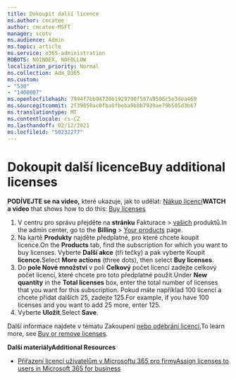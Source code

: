 ```yaml
---
title: Dokoupit další licence
ms.author: cmcatee
author: cmcatee-MSFT
manager: scotv
ms.audience: Admin
ms.topic: article
ms.service: o365-administration
ROBOTS: NOINDEX, NOFOLLOW
localization_priority: Normal
ms.collection: Adm_O365
ms.custom:
- "530"
- "1400007"
ms.openlocfilehash: 7994f7bb94720b1929790f587a9506c5e3dea469
ms.sourcegitcommit: 2f39850ac0fba9fbeba9b8b7939ae79b505d3b67
ms.translationtype: MT
ms.contentlocale: cs-CZ
ms.lasthandoff: 02/12/2021
ms.locfileid: "50232277"
---
```

# <a name="buy-additional-licenses"></a><span data-ttu-id="37afe-102">Dokoupit další licence</span><span class="sxs-lookup"><span data-stu-id="37afe-102">Buy additional licenses</span></span>

<span data-ttu-id="37afe-103">**PODÍVEJTE se na video,** které ukazuje, jak to udělat: [Nákup licencí](https://go.microsoft.com/fwlink/p/?linkid=2154857)</span><span class="sxs-lookup"><span data-stu-id="37afe-103">**WATCH a video** that shows how to do this: [Buy licenses](https://go.microsoft.com/fwlink/p/?linkid=2154857)</span></span>

1. <span data-ttu-id="37afe-104">V centru pro správu přejděte na **stránku** Fakturace  >  [vašich](https://go.microsoft.com/fwlink/p/?linkid=842054) produktů.</span><span class="sxs-lookup"><span data-stu-id="37afe-104">In the admin center, go to the **Billing** > [Your products](https://go.microsoft.com/fwlink/p/?linkid=842054) page.</span></span>
2. <span data-ttu-id="37afe-105">Na kartě **Produkty** najděte předplatné, pro které chcete koupit licence.</span><span class="sxs-lookup"><span data-stu-id="37afe-105">On the **Products** tab, find the subscription for which you want to buy licenses.</span></span> <span data-ttu-id="37afe-106">Vyberte **Další akce** (tři tečky) a pak vyberte Koupit **licence.**</span><span class="sxs-lookup"><span data-stu-id="37afe-106">Select **More actions** (three dots), then select **Buy licenses**.</span></span>
3. <span data-ttu-id="37afe-107">Do **pole Nové množství** v poli **Celkový** počet licencí zadejte celkový počet licencí, které chcete pro toto předplatné použít.</span><span class="sxs-lookup"><span data-stu-id="37afe-107">Under **New quantity** in the **Total licenses** box, enter the total number of licenses that you want for this subscription.</span></span> <span data-ttu-id="37afe-108">Pokud máte například 100 licencí a chcete přidat dalších 25, zadejte 125.</span><span class="sxs-lookup"><span data-stu-id="37afe-108">For example, if you have 100 licenses and you want to add 25 more, enter 125.</span></span>
4. <span data-ttu-id="37afe-109">Vyberte **Uložit**.</span><span class="sxs-lookup"><span data-stu-id="37afe-109">Select **Save**.</span></span>

<span data-ttu-id="37afe-110">Další informace najdete v tématu Zakoupení [nebo odebrání licencí.](https://docs.microsoft.com/microsoft-365/commerce/licenses/buy-licenses)</span><span class="sxs-lookup"><span data-stu-id="37afe-110">To learn more, see [Buy or remove licenses](https://docs.microsoft.com/microsoft-365/commerce/licenses/buy-licenses).</span></span>

<span data-ttu-id="37afe-111">**Další materiály**</span><span class="sxs-lookup"><span data-stu-id="37afe-111">**Additional Resources**</span></span>

- [<span data-ttu-id="37afe-112">Přiřazení licencí uživatelům v Microsoftu 365 pro firmy</span><span class="sxs-lookup"><span data-stu-id="37afe-112">Assign licenses to users in Microsoft 365 for business</span></span>](https://docs.microsoft.com/microsoft-365/admin/manage/assign-licenses-to-users)